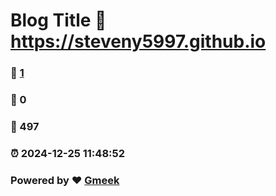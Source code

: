 # Blog Title :link: https://steveny5997.github.io 
### :page_facing_up: [1](https://steveny5997.github.io/tag.html) 
### :speech_balloon: 0 
### :hibiscus: 497 
### :alarm_clock: 2024-12-25 11:48:52 
### Powered by :heart: [Gmeek](https://github.com/Meekdai/Gmeek)
